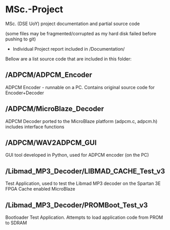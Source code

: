 # MSc.-Project
MSc. (DSE UoY) project documentation and partial source code

(some files may be fragmented/corrupted as my hard disk failed before pushing to git)

* Individual Project report included in /Documentation/

Bellow are a list source code that are included in this folder:

/ADPCM/ADPCM_Encoder
-------------------------------
ADPCM Encoder - runnable on a PC.
Contains original source code for Encoder+Decoder

/ADPCM/MicroBlaze_Decoder
------------------------------------
ADPCM Decoder ported to the MicroBlaze platform
(adpcm.c, adpcm.h)
includes interface functions

/ADPCM/WAV2ADPCM_GUI
-------------------------------
GUI tool developed in Python, used for ADPCM encoder (on the PC)

/Libmad_MP3_Decoder/LIBMAD_CACHE_Test_v3
---------------------------------------------------
Test Application, used to test the Libmad MP3 decoder on the Spartan 3E FPGA
Cache enabled MicroBlaze

/Libmad_MP3_Decoder/PROMBoot_Test_v3
-----------------------------------------------
Bootloader Test Application.
Attempts to load application code from PROM to SDRAM



